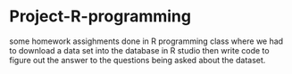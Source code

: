 # Project-R-programming

some homework assighments done in R programming class where we had to download a data set into the database in R studio then write code to figure out the answer to the questions being asked about the dataset.
